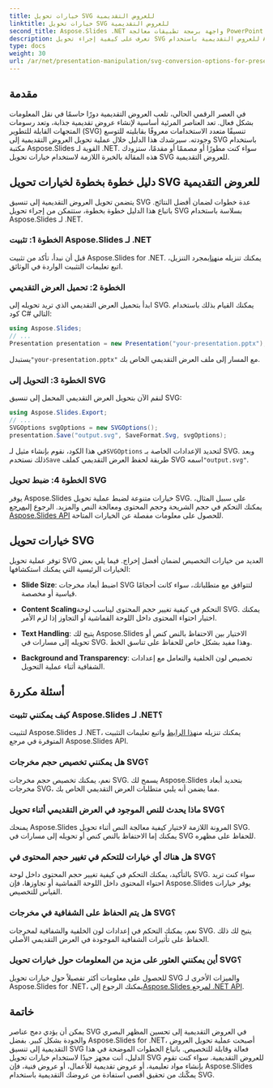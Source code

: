 ```yaml
---
title: خيارات تحويل SVG للعروض التقديمية
linktitle: خيارات تحويل SVG للعروض التقديمية
second_title: Aspose.Slides .NET واجهة برمجة تطبيقات معالجة PowerPoint
description: تعرف على كيفية إجراء تحويل SVG للعروض التقديمية باستخدام Aspose.Slides لـ .NET. يغطي هذا الدليل الشامل إرشادات خطوة بخطوة وأمثلة التعليمات البرمجية المصدر وخيارات تحويل SVG المتنوعة.
type: docs
weight: 30
url: /ar/net/presentation-manipulation/svg-conversion-options-for-presentations/
---
```


## مقدمة

في العصر الرقمي الحالي، تلعب العروض التقديمية دورًا حاسمًا في نقل المعلومات بشكل فعال. تعد العناصر المرئية أساسية لإنشاء عروض تقديمية جذابة، وتعد رسومات المتجهات القابلة للتطوير (SVG) تنسيقًا متعدد الاستخدامات معروفًا بقابليته للتوسع وجودته. سيرشدك هذا الدليل خلال عملية تحويل العروض التقديمية إلى SVG باستخدام مكتبة Aspose.Slides القوية لـ .NET. سواء كنت مطورًا أو مصممًا أو مقدمًا، ستزودك هذه المقالة بالخبرة اللازمة لاستخدام خيارات تحويل SVG للعروض التقديمية.

## دليل خطوة بخطوة لخيارات تحويل SVG للعروض التقديمية

يتضمن تحويل العروض التقديمية إلى تنسيق SVG عدة خطوات لضمان أفضل النتائج. باتباع هذا الدليل خطوة بخطوة، ستتمكن من إجراء تحويل SVG بسلاسة باستخدام Aspose.Slides لـ .NET.

### الخطوة 1: تثبيت Aspose.Slides لـ .NET

 قبل أن نبدأ، تأكد من تثبيت Aspose.Slides for .NET. يمكنك تنزيله من[هنا](https://releases.aspose.com/slides/net/)بمجرد التنزيل، اتبع تعليمات التثبيت الواردة في الوثائق.

### الخطوة 2: تحميل العرض التقديمي

ابدأ بتحميل العرض التقديمي الذي تريد تحويله إلى SVG. يمكنك القيام بذلك باستخدام كود C# التالي:

```csharp
using Aspose.Slides;
// ...
Presentation presentation = new Presentation("your-presentation.pptx");
```

 يستبدل`"your-presentation.pptx"` مع المسار إلى ملف العرض التقديمي الخاص بك.

### الخطوة 3: التحويل إلى SVG

لنقم الآن بتحويل العرض التقديمي المحمل إلى تنسيق SVG:

```csharp
using Aspose.Slides.Export;
// ...
SVGOptions svgOptions = new SVGOptions();
presentation.Save("output.svg", SaveFormat.Svg, svgOptions);
```

 في هذا الكود، نقوم بإنشاء مثيل لـ`SVGOptions` لتحديد الإعدادات الخاصة بـ SVG. وبعد ذلك نستخدم`Save` طريقة لحفظ العرض التقديمي كملف SVG اسمه`"output.svg"`.

### الخطوة 4: ضبط تحويل SVG

 يوفر Aspose.Slides خيارات متنوعة لضبط عملية تحويل SVG. على سبيل المثال، يمكنك التحكم في حجم الشريحة وحجم المحتوى ومعالجة النص والمزيد. الرجوع إلى[مرجع Aspose.Slides API](https://reference.aspose.com/slides/net/) للحصول على معلومات مفصلة عن الخيارات المتاحة.

## خيارات تحويل SVG

توفر عملية تحويل SVG العديد من خيارات التخصيص لضمان أفضل إخراج. فيما يلي بعض الخيارات الرئيسية التي يمكنك استكشافها:

- **Slide Size**: اضبط أبعاد مخرجات SVG لتتوافق مع متطلباتك، سواء كانت أحجامًا قياسية أو مخصصة.

- **Content Scaling**التحكم في كيفية تغيير حجم المحتوى ليناسب لوحة SVG. يمكنك اختيار احتواء المحتوى داخل اللوحة القماشية أو التجاوز إذا لزم الأمر.

- **Text Handling**: يتيح لك Aspose.Slides الاختيار بين الاحتفاظ بالنص كنص أو تحويله إلى مسارات في SVG. وهذا مفيد بشكل خاص للحفاظ على تناسق الخط.

- **Background and Transparency**: تخصيص لون الخلفية والتعامل مع إعدادات الشفافية أثناء عملية التحويل.

## أسئلة مكررة

### كيف يمكنني تثبيت Aspose.Slides لـ .NET؟

 لتثبيت Aspose.Slides لـ .NET، يمكنك تنزيله من[هذا الرابط](https://releases.aspose.com/slides/net/) واتبع تعليمات التثبيت المتوفرة في مرجع Aspose.Slides API.

### هل يمكنني تخصيص حجم مخرجات SVG؟

نعم، يمكنك تخصيص حجم مخرجات SVG. يسمح لك Aspose.Slides بتحديد أبعاد مخرجات SVG، مما يضمن أنه يلبي متطلبات العرض التقديمي الخاص بك.

### ماذا يحدث للنص الموجود في العرض التقديمي أثناء تحويل SVG؟

يمنحك Aspose.Slides المرونة اللازمة لاختيار كيفية معالجة النص أثناء تحويل SVG. يمكنك إما الاحتفاظ بالنص كنص أو تحويله إلى مسارات في SVG للحفاظ على مظهره.

### هل هناك أي خيارات للتحكم في تغيير حجم المحتوى في SVG؟

بالتأكيد، يمكنك التحكم في كيفية تغيير حجم المحتوى داخل لوحة SVG. سواء كنت تريد احتواء المحتوى داخل اللوحة القماشية أو تجاوزها، فإن Aspose.Slides يوفر خيارات القياس للتخصيص.

### هل يتم الحفاظ على الشفافية في مخرجات SVG؟

نعم، يمكنك التحكم في إعدادات لون الخلفية والشفافية لمخرجات SVG. يتيح لك ذلك الحفاظ على تأثيرات الشفافية الموجودة في العرض التقديمي الأصلي.

### أين يمكنني العثور على مزيد من المعلومات حول خيارات تحويل SVG؟

 للحصول على معلومات أكثر تفصيلاً حول خيارات تحويل SVG والميزات الأخرى لـ Aspose.Slides for .NET، يمكنك الرجوع إلى[Aspose.Slides لمرجع .NET API](https://reference.aspose.com/slides/net/).

## خاتمة

يمكن أن يؤدي دمج عناصر SVG في العروض التقديمية إلى تحسين المظهر البصري والجودة بشكل كبير. بفضل Aspose.Slides for .NET، أصبحت عملية تحويل العروض التقديمية إلى تنسيق SVG فعالة وقابلة للتخصيص. باتباع الخطوات الموضحة في هذا الدليل، أنت مجهز جيدًا لاستخدام خيارات تحويل SVG للعروض التقديمية. سواء كنت تقوم بإنشاء مواد تعليمية، أو عروض تقديمية للأعمال، أو عروض فنية، فإن Aspose.Slides يمكّنك من تحقيق أقصى استفادة من عروضك التقديمية باستخدام SVG.